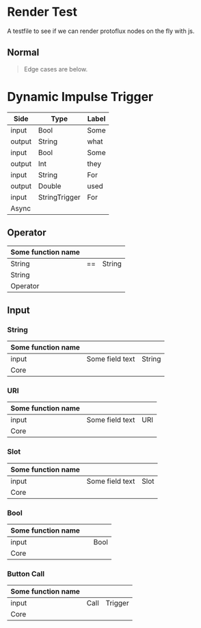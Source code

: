 # Render Test

A testfile to see if we can render protoflux nodes on the fly with js.

## Normal

> Edge cases are below.

<!-- |                | Some function name |      |        |
| -------------- | ------------------ | ---- | ------ |
| Bool           | Some               | what | String |
| Bool           | Some               | they | Int    |
| String         | For                | used | Double |
| String Trigger | For                |      |        |
| Async          |                    |      |        |

| Some function name |      |      |        |
| ------------------ | ---- | ---- | ------ |
| Bool 1             | Some |      | String |
| Bool 1             |      | what | String |
| Bool 2             | Some |      | Int    |
| Bool 2             |      | they | Int    |
| String             | For  |      | Bool   |
| String             |      | are  | Bool   |
| String Trigger     | For  |      |        |
| String Trigger     |      |      |        |
| Async              |      |      |        | -->

# Dynamic Impulse Trigger

<!-- ProtofluxNode:start -->

| Side   | Type          | Label |
| ------ | ------------- | ----- |
| input  | Bool          | Some  |
| output | String        | what  |
| input  | Bool          | Some  |
| output | Int           | they  |
| input  | String        | For   |
| output | Double        | used  |
| input  | StringTrigger | For   |
| Async  |               |       |

<!-- ProtofluxNode:end -->

## Operator

| Some function name |     |        |
| ------------------ | --- | ------ |
| String             | ==  | String |
| String             |     |        |
| Operator           |     |        |

## Input

### String

| Some function name |                 |        |
| ------------------ | --------------- | ------ |
| input              | Some field text | String |
| Core               |                 |        |

### URI

| Some function name |                 |     |
| ------------------ | --------------- | --- |
| input              | Some field text | URI |
| Core               |                 |     |

### Slot

| Some function name |                 |      |
| ------------------ | --------------- | ---- |
| input              | Some field text | Slot |
| Core               |                 |      |

### Bool

| Some function name |     |      |
| ------------------ | --- | ---- |
| input              |     | Bool |
| Core               |     |      |

### Button Call

| Some function name |      |         |
| ------------------ | ---- | ------- |
| input              | Call | Trigger |
| Core               |      |         |
